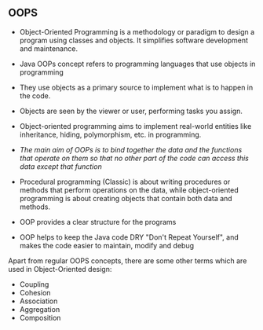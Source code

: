 OOPS
----

- Object-Oriented Programming is a methodology or paradigm to design a program using classes and objects. It simplifies software development and maintenance.

- Java OOPs concept refers to programming languages that use objects in programming
- They use objects as a primary source to implement what is to happen in the code.
- Objects are seen by the viewer or user, performing tasks you assign.
  
- Object-oriented programming aims to implement real-world entities like inheritance, hiding, polymorphism, etc. in programming.
- _The main aim of OOPs is to bind together the data and the functions that operate on them so that no other part of the code can access this data except that function_

- Procedural programming (Classic) is about writing procedures or methods that perform operations on the data, while object-oriented programming is about creating objects that contain both data and methods.
- OOP provides a clear structure for the programs
- OOP helps to keep the Java code DRY "Don't Repeat Yourself", and makes the code easier to maintain, modify and debug

Apart from regular OOPS concepts, there are some other terms which are used in Object-Oriented design:

- Coupling
- Cohesion
- Association
- Aggregation
- Composition
